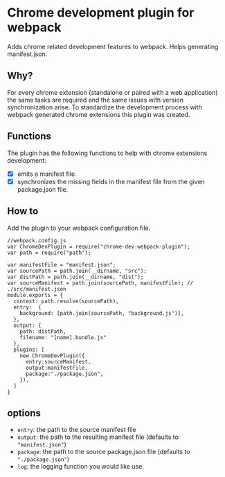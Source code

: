# Chrome development plugin for webpack

Adds chrome related development features to webpack. Helps generating manifest.json.

## Why?
For every chrome extension (standalone or paired with a web application) the same tasks are required and the same issues with version synchronization arise.
To standardize the development process with webpack generated chrome extensions this plugin was created.

## Functions 
The plugin has the following functions to help with chrome extensions development:

- [x] emits a manifest file.
- [x] synchronizes the missing fields in the manifest file from the given package.json file.

## How to
Add the plugin to your webpack configuration file.

    //webpack.config.js
    var ChromeDevPlugin = require("chrome-dev-webpack-plugin");
    var path = require("path");

    var manifestFile = "manifest.json";
    var sourcePath = path.join(__dirname, "src");
    var distPath = path.join(__dirname, "dist");
    var sourceManifest = path.join(sourcePath, manifestFile); // ./src/manifest.json
    module.exports = {
      context: path.resolve(sourcePath),
      entry:  {
        background: [path.join(sourcePath, "background.js")],
      },
      output: {
        path: distPath,
        filename: "[name].bundle.js"
      },
      plugins: [
        new ChromeDevPlugin({
          entry:sourceManifest,
          output:manifestFile,
          package:"./package.json",
        }),
      ]
    }

## options

 - `entry`: the path to the source manifest file
 - `output`: the path to the resulting manifest file (defaults to `"manifest.json"`)
 - `package`: the path to the source package.json file (defaults to `"./package.json"`)
 - `log`: the logging function you would like use.
